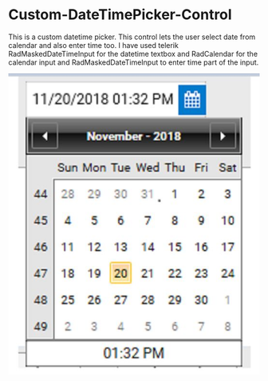 # Custom-DateTimePicker-Control
This is a custom datetime picker. This control lets the user select date from calendar and also enter time too. I have used telerik RadMaskedDateTimeInput for the datetime textbox and RadCalendar for the calendar input and RadMaskedDateTimeInput  to enter time part of the input.

![](https://github.com/Darshanhp/Custom-DateTimePicker-Control/blob/master/CustomDateTimePicker.png)
